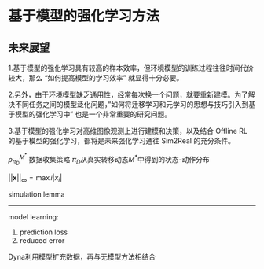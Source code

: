 # 基于模型的强化学习方法

## 未来展望

1.基于模型的强化学习具有较高的样本效率，但环境模型的训练过程往往时间代价较大，那么 “如何提高模型的学习效率” 就显得十分必要。

2.另外，由于环境模型缺乏通用性，经常每次换一个问题，就要重新建模。为了解决不同任务之间的模型泛化问题，”如何将迁移学习和元学习的思想与技巧引入到基于模型的强化学习中” 也是一个非常重要的研究问题。

3.基于模型的强化学习对高维图像观测上进行建模和决策，以及结合 Offline RL 的基于模型的强化学习，都将是未来强化学习通往 Sim2Real 的充分条件。

$\rho^{M^*}_{\pi_D}$ 数据收集策略 $\pi_D$从真实转移动态$M^*$中得到的状态-动作分布

$||\boldsymbol {x}||_{\infty}=\max {i}|x_i|$

simulation lemma

---
model learning:
1. prediction loss
2. reduced error

Dyna利用模型扩充数据，再与无模型方法相结合
